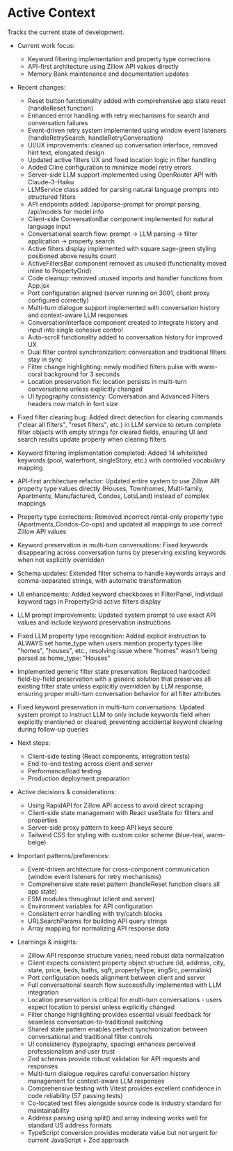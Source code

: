 # Active Context
Tracks the current state of development.

- Current work focus:
  - Keyword filtering implementation and property type corrections
  - API-first architecture using Zillow API values directly
  - Memory Bank maintenance and documentation updates

- Recent changes:
  - Reset button functionality added with comprehensive app state reset (handleReset function)
  - Enhanced error handling with retry mechanisms for search and conversation failures
  - Event-driven retry system implemented using window event listeners (handleRetrySearch, handleRetryConversation)
  - UI/UX improvements: cleaned up conversation interface, removed hint text, elongated design
  - Updated active filters UX and fixed location logic in filter handling
  - Added Cline configuration to minimize model retry errors
  - Server-side LLM support implemented using OpenRouter API with Claude-3-Haiku
  - LLMService class added for parsing natural language prompts into structured filters
  - API endpoints added: /api/parse-prompt for prompt parsing, /api/models for model info
  - Client-side ConversationBar component implemented for natural language input
  - Conversational search flow: prompt → LLM parsing → filter application → property search
  - Active filters display implemented with square sage-green styling positioned above results count
  - ActiveFiltersBar component removed as unused (functionality moved inline to PropertyGrid)
  - Code cleanup: removed unused imports and handler functions from App.jsx
  - Port configuration aligned (server running on 3001, client proxy configured correctly)
  - Multi-turn dialogue support implemented with conversation history and context-aware LLM responses
  - ConversationInterface component created to integrate history and input into single cohesive control
  - Auto-scroll functionality added to conversation history for improved UX
  - Dual filter control synchronization: conversation and traditional filters stay in sync
  - Filter change highlighting: newly modified filters pulse with warm-coral background for 3 seconds
  - Location preservation fix: location persists in multi-turn conversations unless explicitly changed
  - UI typography consistency: Conversation and Advanced Filters headers now match in font size
- Fixed filter clearing bug: Added direct detection for clearing commands ("clear all filters", "reset filters", etc.) in LLM service to return complete filter objects with empty strings for cleared fields, ensuring UI and search results update properly when clearing filters
- Keyword filtering implementation completed: Added 14 whitelisted keywords (pool, waterfront, singleStory, etc.) with controlled vocabulary mapping
- API-first architecture refactor: Updated entire system to use Zillow API property type values directly (Houses, Townhomes, Multi-family, Apartments, Manufactured, Condos, LotsLand) instead of complex mappings
- Property type corrections: Removed incorrect rental-only property type (Apartments_Condos-Co-ops) and updated all mappings to use correct Zillow API values
- Keyword preservation in multi-turn conversations: Fixed keywords disappearing across conversation turns by preserving existing keywords when not explicitly overridden
- Schema updates: Extended filter schema to handle keywords arrays and comma-separated strings, with automatic transformation
- UI enhancements: Added keyword checkboxes in FilterPanel, individual keyword tags in PropertyGrid active filters display
- LLM prompt improvements: Updated system prompt to use exact API values and include keyword preservation instructions
- Fixed LLM property type recognition: Added explicit instruction to ALWAYS set home_type when users mention property types like "homes", "houses", etc., resolving issue where "homes" wasn't being parsed as home_type: "Houses"
- Implemented generic filter state preservation: Replaced hardcoded field-by-field preservation with a generic solution that preserves all existing filter state unless explicitly overridden by LLM response, ensuring proper multi-turn conversation behavior for all filter attributes
- Fixed keyword preservation in multi-turn conversations: Updated system prompt to instruct LLM to only include keywords field when explicitly mentioned or cleared, preventing accidental keyword clearing during follow-up queries

- Next steps:
  - Client-side testing (React components, integration tests)
  - End-to-end testing across client and server
  - Performance/load testing
  - Production deployment preparation

- Active decisions & considerations:
  - Using RapidAPI for Zillow API access to avoid direct scraping
  - Client-side state management with React useState for filters and properties
  - Server-side proxy pattern to keep API keys secure
  - Tailwind CSS for styling with custom color scheme (blue-teal, warm-beige)

- Important patterns/preferences:
  - Event-driven architecture for cross-component communication (window event listeners for retry mechanisms)
  - Comprehensive state reset pattern (handleReset function clears all app state)
  - ESM modules throughout (client and server)
  - Environment variables for API configuration
  - Consistent error handling with try/catch blocks
  - URLSearchParams for building API query strings
  - Array mapping for normalizing API response data

- Learnings & insights:
  - Zillow API response structure varies; need robust data normalization
  - Client expects consistent property object structure (id, address, city, state, price, beds, baths, sqft, propertyType, imgSrc, permalink)
  - Port configuration needs alignment between client and server
  - Full conversational search flow successfully implemented with LLM integration
  - Location preservation is critical for multi-turn conversations - users expect location to persist unless explicitly changed
  - Filter change highlighting provides essential visual feedback for seamless conversation-to-traditional switching
  - Shared state pattern enables perfect synchronization between conversational and traditional filter controls
  - UI consistency (typography, spacing) enhances perceived professionalism and user trust
  - Zod schemas provide robust validation for API requests and responses
  - Multi-turn dialogue requires careful conversation history management for context-aware LLM responses
  - Comprehensive testing with Vitest provides excellent confidence in code reliability (57 passing tests)
  - Co-located test files alongside source code is industry standard for maintainability
  - Address parsing using split() and array indexing works well for standard US address formats
  - TypeScript conversion provides moderate value but not urgent for current JavaScript + Zod approach
